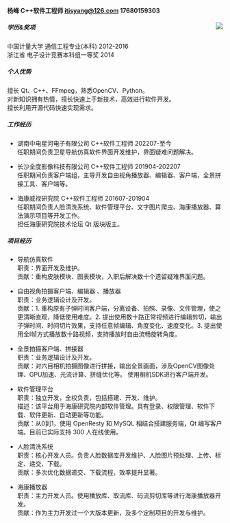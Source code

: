 #### 杨峰 C++软件工程师 itisyang@126.com 17680159303  

<img src='https://gitee.com/itisyang/images/raw/master/photo_m1.jpg' align='right'>

##### 学历&奖项  
中国计量大学 通信工程专业(本科) 2012-2016  
浙江省 电子设计竞赛本科组一等奖 2014  

##### 个人优势  
擅长 Qt、C++、FFmpeg，熟悉OpenCV、Python。  
对新知识拥有热情，擅长快速上手新技术，高效进行软件开发。  
擅长利用开源代码快速实现需求。    
  
##### 工作经历
- 湖南中电星河电子有限公司  C++软件工程师 202207-至今  
任职期间负责卫星导航仿真软件界面开发维护，界面疑难问题解决。  

- 长沙全度影像科技有限公司 C++软件工程师 201904-202207  
任职期间负责客户端组，主导开发自由视角播放器、编辑器、客户端，全景拼接工具、客户端等。  

- 海康威视研究院 C++软件工程师 201607-201904  
任职期间负责人脸清洗系统、软件管理平台、文字图片爬虫、海康播放器、算法演示项目等开发工作。  
担任海康研究院技术论坛 Qt 版块版主。  

##### 项目经历  
- 导航仿真软件  
职责：界面开发及维护。  
贡献：重构皮肤模块、图表模块，入职后解决数十个遗留疑难界面问题。  

- 自由视角拍摄客户端、编辑器 、播放器  
职责：业务逻辑设计及开发。  
贡献：1. 重构原有子弹时间客户端，分离设备、拍照、录像、文件管理，使之更清晰直观，降低使用难度。2. 提出使用数十路正常视频进行编辑剪切，输出子弹时间、时间切片效果，支持任意帧编辑、角度变化、速度变化。3. 提出使用全I帧方式播放数十路视频，支持播放时自由流畅旋转角度。 

- 全景拍摄客户端、拼接器  
职责：业务逻辑设计及开发。  
贡献：对六目相机拍摄图像进行拼接，输出全景画面，涉及OpenCV图像处理、GPU加速、光流计算、拼缝优化等。
使用相机SDK进行客户端开发。

- 软件管理平台  
职责：独立开发，全权负责，包括搭建、开发、维护。  
描述：该平台用于海康研究院内部软件管理。具有登录、权限管理、软件下载、软件更新、自动更新等功能。  
贡献：从0到1，使用 OpenResty 和 MySQL 相结合搭建服务端，Qt 编写客户端。目前已实际支持 300 人在线使用。  

- 人脸清洗系统  
职责：核心开发人员。负责人脸数据库开发维护、人脸图片预处理、上传、标定、递交、下载。  
贡献：多次优化数据递交、下载流程，效率提升显著。

- 海康播放器  
职责：主力开发人员。使用播放库、取流库、码流剪切库等进行海康播放器开发。  
贡献：作为主力开发过一个大版本更新，及多个定制项目的开发与维护。

